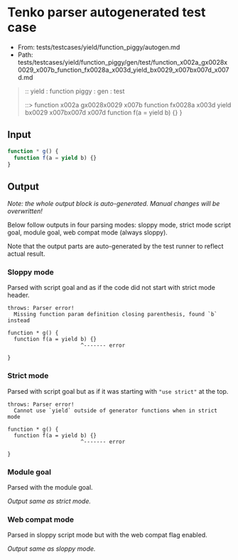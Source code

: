 # Tenko parser autogenerated test case

- From: tests/testcases/yield/function_piggy/autogen.md
- Path: tests/testcases/yield/function_piggy/gen/test/function_x002a_gx0028x0029_x007b_function_fx0028a_x003d_yield_bx0029_x007bx007d_x007d.md

> :: yield : function piggy : gen : test
>
> ::> function x002a gx0028x0029 x007b function fx0028a x003d yield bx0029 x007bx007d x007d
>            function f(a = yield b) {}
>          }

## Input


`````js
function * g() {
  function f(a = yield b) {}
}
`````

## Output

_Note: the whole output block is auto-generated. Manual changes will be overwritten!_

Below follow outputs in four parsing modes: sloppy mode, strict mode script goal, module goal, web compat mode (always sloppy).

Note that the output parts are auto-generated by the test runner to reflect actual result.

### Sloppy mode

Parsed with script goal and as if the code did not start with strict mode header.

`````
throws: Parser error!
  Missing function param definition closing parenthesis, found `b` instead

function * g() {
  function f(a = yield b) {}
                       ^------- error

}
`````

### Strict mode

Parsed with script goal but as if it was starting with `"use strict"` at the top.

`````
throws: Parser error!
  Cannot use `yield` outside of generator functions when in strict mode

function * g() {
  function f(a = yield b) {}
                       ^------- error

}
`````


### Module goal

Parsed with the module goal.

_Output same as strict mode._

### Web compat mode

Parsed in sloppy script mode but with the web compat flag enabled.

_Output same as sloppy mode._
